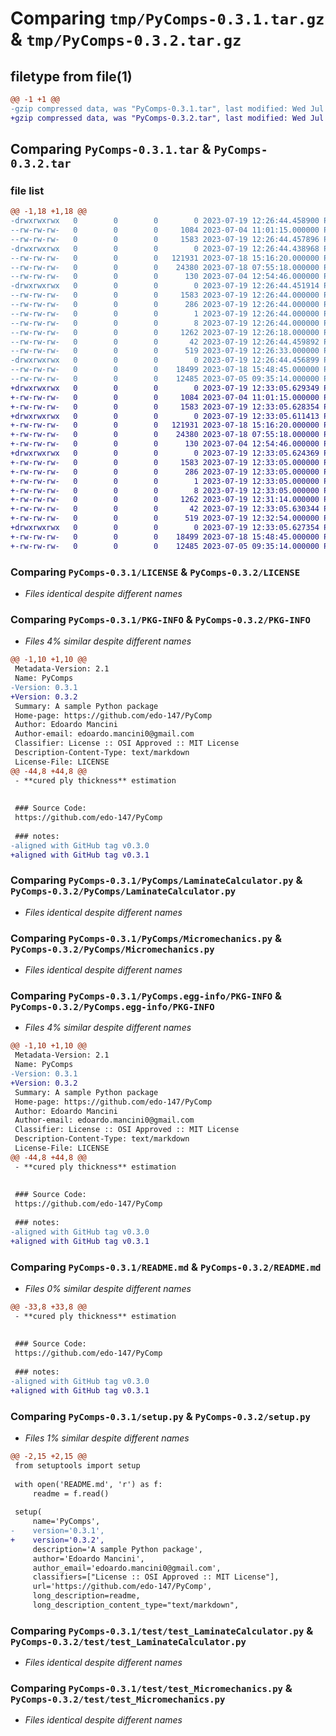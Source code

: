 # Comparing `tmp/PyComps-0.3.1.tar.gz` & `tmp/PyComps-0.3.2.tar.gz`

## filetype from file(1)

```diff
@@ -1 +1 @@
-gzip compressed data, was "PyComps-0.3.1.tar", last modified: Wed Jul 19 12:26:44 2023, max compression
+gzip compressed data, was "PyComps-0.3.2.tar", last modified: Wed Jul 19 12:33:05 2023, max compression
```

## Comparing `PyComps-0.3.1.tar` & `PyComps-0.3.2.tar`

### file list

```diff
@@ -1,18 +1,18 @@
-drwxrwxrwx   0        0        0        0 2023-07-19 12:26:44.458900 PyComps-0.3.1/
--rw-rw-rw-   0        0        0     1084 2023-07-04 11:01:15.000000 PyComps-0.3.1/LICENSE
--rw-rw-rw-   0        0        0     1583 2023-07-19 12:26:44.457896 PyComps-0.3.1/PKG-INFO
-drwxrwxrwx   0        0        0        0 2023-07-19 12:26:44.438968 PyComps-0.3.1/PyComps/
--rw-rw-rw-   0        0        0   121931 2023-07-18 15:16:20.000000 PyComps-0.3.1/PyComps/LaminateCalculator.py
--rw-rw-rw-   0        0        0    24380 2023-07-18 07:55:18.000000 PyComps-0.3.1/PyComps/Micromechanics.py
--rw-rw-rw-   0        0        0      130 2023-07-04 12:54:46.000000 PyComps-0.3.1/PyComps/__init__.py
-drwxrwxrwx   0        0        0        0 2023-07-19 12:26:44.451914 PyComps-0.3.1/PyComps.egg-info/
--rw-rw-rw-   0        0        0     1583 2023-07-19 12:26:44.000000 PyComps-0.3.1/PyComps.egg-info/PKG-INFO
--rw-rw-rw-   0        0        0      286 2023-07-19 12:26:44.000000 PyComps-0.3.1/PyComps.egg-info/SOURCES.txt
--rw-rw-rw-   0        0        0        1 2023-07-19 12:26:44.000000 PyComps-0.3.1/PyComps.egg-info/dependency_links.txt
--rw-rw-rw-   0        0        0        8 2023-07-19 12:26:44.000000 PyComps-0.3.1/PyComps.egg-info/top_level.txt
--rw-rw-rw-   0        0        0     1262 2023-07-19 12:26:18.000000 PyComps-0.3.1/README.md
--rw-rw-rw-   0        0        0       42 2023-07-19 12:26:44.459892 PyComps-0.3.1/setup.cfg
--rw-rw-rw-   0        0        0      519 2023-07-19 12:26:33.000000 PyComps-0.3.1/setup.py
-drwxrwxrwx   0        0        0        0 2023-07-19 12:26:44.456899 PyComps-0.3.1/test/
--rw-rw-rw-   0        0        0    18499 2023-07-18 15:48:45.000000 PyComps-0.3.1/test/test_LaminateCalculator.py
--rw-rw-rw-   0        0        0    12485 2023-07-05 09:35:14.000000 PyComps-0.3.1/test/test_Micromechanics.py
+drwxrwxrwx   0        0        0        0 2023-07-19 12:33:05.629349 PyComps-0.3.2/
+-rw-rw-rw-   0        0        0     1084 2023-07-04 11:01:15.000000 PyComps-0.3.2/LICENSE
+-rw-rw-rw-   0        0        0     1583 2023-07-19 12:33:05.628354 PyComps-0.3.2/PKG-INFO
+drwxrwxrwx   0        0        0        0 2023-07-19 12:33:05.611413 PyComps-0.3.2/PyComps/
+-rw-rw-rw-   0        0        0   121931 2023-07-18 15:16:20.000000 PyComps-0.3.2/PyComps/LaminateCalculator.py
+-rw-rw-rw-   0        0        0    24380 2023-07-18 07:55:18.000000 PyComps-0.3.2/PyComps/Micromechanics.py
+-rw-rw-rw-   0        0        0      130 2023-07-04 12:54:46.000000 PyComps-0.3.2/PyComps/__init__.py
+drwxrwxrwx   0        0        0        0 2023-07-19 12:33:05.624369 PyComps-0.3.2/PyComps.egg-info/
+-rw-rw-rw-   0        0        0     1583 2023-07-19 12:33:05.000000 PyComps-0.3.2/PyComps.egg-info/PKG-INFO
+-rw-rw-rw-   0        0        0      286 2023-07-19 12:33:05.000000 PyComps-0.3.2/PyComps.egg-info/SOURCES.txt
+-rw-rw-rw-   0        0        0        1 2023-07-19 12:33:05.000000 PyComps-0.3.2/PyComps.egg-info/dependency_links.txt
+-rw-rw-rw-   0        0        0        8 2023-07-19 12:33:05.000000 PyComps-0.3.2/PyComps.egg-info/top_level.txt
+-rw-rw-rw-   0        0        0     1262 2023-07-19 12:31:14.000000 PyComps-0.3.2/README.md
+-rw-rw-rw-   0        0        0       42 2023-07-19 12:33:05.630344 PyComps-0.3.2/setup.cfg
+-rw-rw-rw-   0        0        0      519 2023-07-19 12:32:54.000000 PyComps-0.3.2/setup.py
+drwxrwxrwx   0        0        0        0 2023-07-19 12:33:05.627354 PyComps-0.3.2/test/
+-rw-rw-rw-   0        0        0    18499 2023-07-18 15:48:45.000000 PyComps-0.3.2/test/test_LaminateCalculator.py
+-rw-rw-rw-   0        0        0    12485 2023-07-05 09:35:14.000000 PyComps-0.3.2/test/test_Micromechanics.py
```

### Comparing `PyComps-0.3.1/LICENSE` & `PyComps-0.3.2/LICENSE`

 * *Files identical despite different names*

### Comparing `PyComps-0.3.1/PKG-INFO` & `PyComps-0.3.2/PKG-INFO`

 * *Files 4% similar despite different names*

```diff
@@ -1,10 +1,10 @@
 Metadata-Version: 2.1
 Name: PyComps
-Version: 0.3.1
+Version: 0.3.2
 Summary: A sample Python package
 Home-page: https://github.com/edo-147/PyComp
 Author: Edoardo Mancini
 Author-email: edoardo.mancini0@gmail.com
 Classifier: License :: OSI Approved :: MIT License
 Description-Content-Type: text/markdown
 License-File: LICENSE
@@ -44,8 +44,8 @@
 - **cured ply thickness** estimation
 
 
 ### Source Code: 
 https://github.com/edo-147/PyComp
 
 ### notes: 
-aligned with GitHub tag v0.3.0
+aligned with GitHub tag v0.3.1
```

### Comparing `PyComps-0.3.1/PyComps/LaminateCalculator.py` & `PyComps-0.3.2/PyComps/LaminateCalculator.py`

 * *Files identical despite different names*

### Comparing `PyComps-0.3.1/PyComps/Micromechanics.py` & `PyComps-0.3.2/PyComps/Micromechanics.py`

 * *Files identical despite different names*

### Comparing `PyComps-0.3.1/PyComps.egg-info/PKG-INFO` & `PyComps-0.3.2/PyComps.egg-info/PKG-INFO`

 * *Files 4% similar despite different names*

```diff
@@ -1,10 +1,10 @@
 Metadata-Version: 2.1
 Name: PyComps
-Version: 0.3.1
+Version: 0.3.2
 Summary: A sample Python package
 Home-page: https://github.com/edo-147/PyComp
 Author: Edoardo Mancini
 Author-email: edoardo.mancini0@gmail.com
 Classifier: License :: OSI Approved :: MIT License
 Description-Content-Type: text/markdown
 License-File: LICENSE
@@ -44,8 +44,8 @@
 - **cured ply thickness** estimation
 
 
 ### Source Code: 
 https://github.com/edo-147/PyComp
 
 ### notes: 
-aligned with GitHub tag v0.3.0
+aligned with GitHub tag v0.3.1
```

### Comparing `PyComps-0.3.1/README.md` & `PyComps-0.3.2/README.md`

 * *Files 0% similar despite different names*

```diff
@@ -33,8 +33,8 @@
 - **cured ply thickness** estimation
 
 
 ### Source Code: 
 https://github.com/edo-147/PyComp
 
 ### notes: 
-aligned with GitHub tag v0.3.0
+aligned with GitHub tag v0.3.1
```

### Comparing `PyComps-0.3.1/setup.py` & `PyComps-0.3.2/setup.py`

 * *Files 1% similar despite different names*

```diff
@@ -2,15 +2,15 @@
 from setuptools import setup
 
 with open('README.md', 'r') as f:
     readme = f.read()
     
 setup(
     name='PyComps', 
-    version='0.3.1',
+    version='0.3.2',
     description='A sample Python package',
     author='Edoardo Mancini',
     author_email='edoardo.mancini0@gmail.com',
     classifiers=["License :: OSI Approved :: MIT License"],
     url='https://github.com/edo-147/PyComp',
     long_description=readme,
     long_description_content_type="text/markdown",
```

### Comparing `PyComps-0.3.1/test/test_LaminateCalculator.py` & `PyComps-0.3.2/test/test_LaminateCalculator.py`

 * *Files identical despite different names*

### Comparing `PyComps-0.3.1/test/test_Micromechanics.py` & `PyComps-0.3.2/test/test_Micromechanics.py`

 * *Files identical despite different names*

